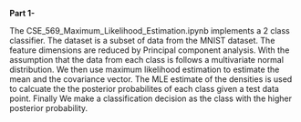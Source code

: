 **Part 1-**

The CSE_569_Maximum_Likelihood_Estimation.ipynb implements a 2 class classifier. The dataset is a subset of data from the MNIST dataset. The feature dimensions are reduced by Principal component analysis.
With the assumption that the data from each class is follows a multivariate normal distribution. We then use maximum likelihood estimation to estimate the mean and the covariance vector.
The MLE estimate of the densities is used to calcuate the the posterior probabilites of each class given a test data point.
Finally We make a classification decision as the class with the higher posterior probability.

